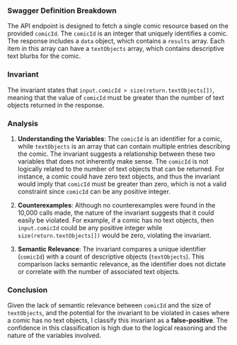 ### Swagger Definition Breakdown
The API endpoint is designed to fetch a single comic resource based on the provided `comicId`. The `comicId` is an integer that uniquely identifies a comic. The response includes a `data` object, which contains a `results` array. Each item in this array can have a `textObjects` array, which contains descriptive text blurbs for the comic.

### Invariant
The invariant states that `input.comicId > size(return.textObjects[])`, meaning that the value of `comicId` must be greater than the number of text objects returned in the response.

### Analysis
1. **Understanding the Variables**: The `comicId` is an identifier for a comic, while `textObjects` is an array that can contain multiple entries describing the comic. The invariant suggests a relationship between these two variables that does not inherently make sense. The `comicId` is not logically related to the number of text objects that can be returned. For instance, a comic could have zero text objects, and thus the invariant would imply that `comicId` must be greater than zero, which is not a valid constraint since `comicId` can be any positive integer.

2. **Counterexamples**: Although no counterexamples were found in the 10,000 calls made, the nature of the invariant suggests that it could easily be violated. For example, if a comic has no text objects, then `input.comicId` could be any positive integer while `size(return.textObjects[])` would be zero, violating the invariant.

3. **Semantic Relevance**: The invariant compares a unique identifier (`comicId`) with a count of descriptive objects (`textObjects`). This comparison lacks semantic relevance, as the identifier does not dictate or correlate with the number of associated text objects.

### Conclusion
Given the lack of semantic relevance between `comicId` and the size of `textObjects`, and the potential for the invariant to be violated in cases where a comic has no text objects, I classify this invariant as a **false-positive**. The confidence in this classification is high due to the logical reasoning and the nature of the variables involved.
